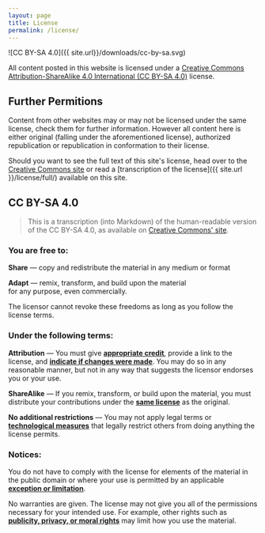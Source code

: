 ```yaml
---
layout: page
title: License
permalink: /license/
---
```


![CC BY-SA 4.0]({{ site.url}}/downloads/cc-by-sa.svg)

All content posted in this website is licensed under a [Creative Commons Attribution-ShareAlike 4.0 International (CC BY-SA 4.0)](https://creativecommons.org/licenses/by-sa/4.0/) license.

## Further Permitions

Content from other websites may or may not be licensed under the same license, check them for further information. However all content here is either original (falling under the aforementioned license), authorized republication or republication in conformation to their license.

Should you want to see the full text of this site's license, head over to the [Creative Commons site](https://creativecommons.org/licenses/by-sa/4.0/legalcode) or read a [transcription of the license]({{ site.url }}/license/full/) available on this site.

## CC BY-SA 4.0

> This is a transcription (into Markdown) of the human-readable version of the CC BY-SA 4.0, as available on [Creative Commons' site](https://creativecommons.org/licenses/by-sa/4.0/).

### You are free to:

**Share** — copy and redistribute the material in any medium or format

**Adapt** — remix, transform, and build upon the material  
for any purpose, even commercially.

The licensor cannot revoke these freedoms as long as you follow the license terms.

### Under the following terms:

**Attribution** — You must give [**appropriate credit**](https://creativecommons.org/licenses/by-sa/4.0/#), provide a link to the license, and [**indicate if changes were made**](https://creativecommons.org/licenses/by-sa/4.0/#). You may do so in any reasonable manner, but not in any way that suggests the licensor endorses you or your use.

**ShareAlike** — If you remix, transform, or build upon the material, you must distribute your contributions under the [**same license**](https://creativecommons.org/licenses/by-sa/4.0/#) as the original.

**No additional restrictions** — You may not apply legal terms or [**technological measures**](https://creativecommons.org/licenses/by-sa/4.0/#) that legally restrict others from doing anything the license permits.

### Notices:

You do not have to comply with the license for elements of the material in the public domain or where your use is permitted by an applicable [**exception or limitation**](https://creativecommons.org/licenses/by-sa/4.0/#).

No warranties are given. The license may not give you all of the permissions necessary for your intended use. For example, other rights such as [**publicity, privacy, or moral rights**](https://creativecommons.org/licenses/by-sa/4.0/#) may limit how you use the material.
